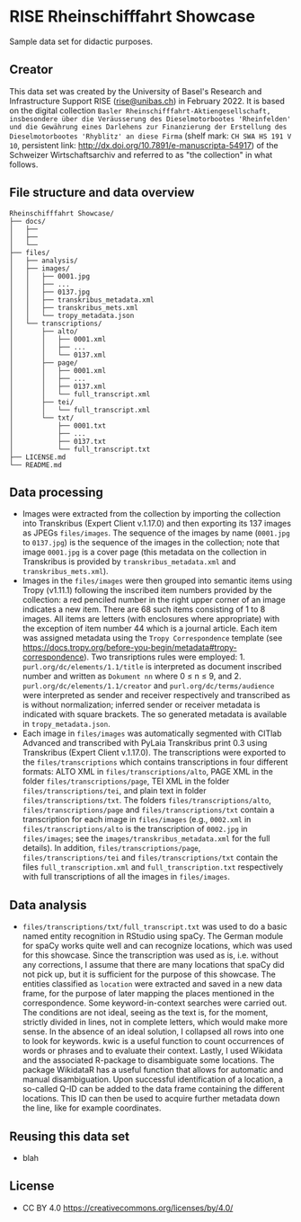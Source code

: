 # RISE Rheinschifffahrt Showcase

Sample data set for didactic purposes.

## Creator

This data set was created by the University of Basel's Research and Infrastructure Support RISE (rise@unibas.ch) in February 2022. It is based on the digital collection `Basler Rheinschifffahrt-Aktiengesellschaft, insbesondere über die Veräusserung des Dieselmotorbootes 'Rheinfelden' und die Gewährung eines Darlehens zur Finanzierung der Erstellung des Dieselmotorbootes 'Rhyblitz' an diese Firma` (shelf mark: `CH SWA HS 191 V 10`, persistent link: http://dx.doi.org/10.7891/e-manuscripta-54917) of the Schweizer Wirtschaftsarchiv and referred to as "the collection" in what follows.

## File structure and data overview

```
Rheinschifffahrt Showcase/
├── docs/
│   ├── 
│   ├── 
│   └── 
├── files/
│   ├── analysis/
│   ├── images/
│   │   ├── 0001.jpg
│   │   ├── ...
│   │   ├── 0137.jpg
│   │   ├── transkribus_metadata.xml
│   │   ├── transkribus_mets.xml
│   │   └── tropy_metadata.json
│   └── transcriptions/
│       ├── alto/
│       │   ├── 0001.xml
│       │   ├── ...
│       │   └── 0137.xml
│       ├── page/
│       │   ├── 0001.xml
│       │   ├── ...
│       │   ├── 0137.xml
│       │   └── full_transcript.xml
│       ├── tei/
│       │   └── full_transcript.xml
│       └── txt/
│           ├── 0001.txt
│           ├── ...
│           ├── 0137.txt
│           └── full_transcript.txt
├── LICENSE.md
└── README.md
```

## Data processing

- Images were extracted from the collection by importing the collection into Transkribus (Expert Client v.1.17.0) and then exporting its 137 images as JPEGs `files/images`. The sequence of the images by name (`0001.jpg` to `0137.jpg`) is the sequence of the images in the collection; note that image `0001.jpg` is a cover page (this metadata on the collection in Transkribus is provided by `transkribus_metadata.xml` and `transkribus_mets.xml`). 
- Images in the `files/images` were then grouped into semantic items using Tropy (v1.11.1) following the inscribed item numbers provided by the collection: a red penciled number in the right upper corner of an image indicates a new item. There are 68 such items consisting of 1 to 8 images. All items are letters (with enclosures where appropriate) with the exception of item number 44 which is a journal article. Each item was assigned metadata using the `Tropy Correspondence` template (see https://docs.tropy.org/before-you-begin/metadata#tropy-correspondence). Two transriptions rules were employed: 1. `purl.org/dc/elements/1.1/title` is interpreted as document inscribed number and written as `Dokument nn` where 0 ≤ n ≤ 9, and 2. `purl.org/dc/elements/1.1/creator` and `purl.org/dc/terms/audience` were interpreted as sender and receiver respectively and transcribed as is without normalization; inferred sender or receiver metadata is indicated with square brackets. The so generated metadata is available in `tropy_metadata.json`.
- Each image in `files/images` was automatically segmented with CITlab Advanced and transcribed with PyLaia Transkribus print 0.3 using Transkribus (Expert Client v.1.17.0). The transcriptions were exported to the `files/transcriptions` which contains transcriptions in four different formats: ALTO XML in `files/transcriptions/alto`, PAGE XML in the folder `files/transcriptions/page`, TEI XML in the folder `files/transcriptions/tei`, and plain text in folder `files/transcriptions/txt`. The folders `files/transcriptions/alto`, `files/transcriptions/page` and `files/transcriptions/txt` contain a transcription for each image in `files/images` (e.g., `0002.xml` in `files/transcriptions/alto` is the transcription of `0002.jpg` in `files/images`; see the `images/transkribus_metadata.xml` for the full details). In addition, `files/transcriptions/page`, `files/transcriptions/tei` and `files/transcriptions/txt` contain the files `full_transcription.xml` and `full_transcription.txt` respectively with full transcriptions of all the images in `files/images`.

## Data analysis

- `files/transcriptions/txt/full_transcript.txt` was used to do a basic named entity recognition in RStudio using spaCy. The German module for spaCy works quite well and can recognize locations, which was used for this showcase. Since the transcription was used as is, i.e. without any corrections, I assume that there are many locations that spaCy did not pick up, but it is sufficient for the purpose of this showcase. The entities classified as `location` were extracted and saved in a new data frame, for the purpose of later mapping the places mentioned in the correspondence.
Some keyword-in-context searches were carried out. The conditions are not ideal, seeing as the text is, for the moment, strictly divided in lines, not in complete letters, which would make more sense. In the absence of an ideal solution, I collapsed all rows into one to look for keywords. kwic is a useful function to count occurrences of words or phrases and to evaluate their context.
Lastly, I used Wikidata and the associated R-package to disambiguate some locations. The package WikidataR has a useful function that allows for automatic and manual disambiguation. Upon successful identification of a location, a so-called Q-ID can be added to the data frame containing the different locations. This ID can then be used to acquire further metadata down the line, like for example coordinates.

## Reusing this data set

- blah

## License

- CC BY 4.0 https://creativecommons.org/licenses/by/4.0/

